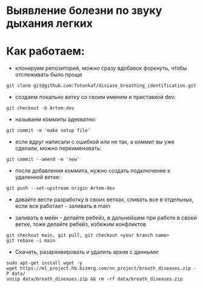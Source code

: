# Выявление болезни по звуку дыхания легких


# Как работаем:
- клонируем репозиторий, можно сразу вдобавок форкнуть, чтобы отслеживать было проще
~~~
git clone git@github.com:Totenkaf/disiase_breathing_identification.git
~~~
- создаем локально ветку со своим именем и приставкой dev:
~~~
git checkout -b Artem-dev
~~~
- называем коммиты адекватно:
~~~
git commit -m 'make setup file'
~~~
- если вдруг написали с ошибкой или не так, а коммит вы уже сделали, можно переименовать:
~~~
git commit --amend -m 'new'
~~~
- после добавления коммита, нужно создать подключение к удаленной ветке:
~~~
git push --set-upstream origin Artem-dev
~~~
- давайте вести разработку в своих ветках, сливать все в отдельных, если все работает - заливать в main  

- заливать в мейн - делайте ребейз, в дальнейшем при работе в своей ветке, тоже делайте ребейз, избежим конфликтов
~~~
git checkout main, git pull, git checkout <your branch name>
git rebase -i main
~~~

- Скачать, разархивировать и удалить архив с данными:
~~~
sudo apt-get install wget -y
wget https://ml_project.hb.bizmrg.com/nn_project/breath_diseases.zip -P data/ 
unzip data/breath_diseases.zip && rm -rf data/breath_diseases.zip
~~~
